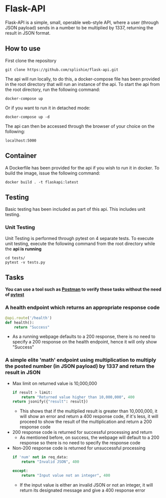 # Flask-API
Flask-API is a simple, small, operable web-style API, where a user (through JSON payload) sends in a number to be multiplied by 1337, returning the result in JSON format.

## How to use
First clone the repository
```
git clone https://github.com/splishie/flask-api.git
```

The api will run locally, to do this, a docker-compose file has been provided in the root directory that will run an instance of the api. To start the api from the root directory, run the following command:
```
docker-compose up
```
Or if you want to run it in detached mode:
```
docker-compose up -d
```

The api can then be accessed through the browser of your choice on the following:
```
localhost:5000
```

## Container
A Dockerfile has been provided for the api if you wish to run it in docker. To build the image, issue the following command:
```
docker build . -t flaskapi:latest
```

## Testing
Basic testing has been included as part of this api. This includes unit testing.

### Unit Testing
Unit Testing is performed through pytest on 4 separate tests. To execute unit testing, execute the following command from the root directory while the **api is running**
```
cd tests/
pytest -v tests.py
```
## Tasks
**You can use a tool such as [Postman](https://www.postman.com/) to verify these tasks without the need of [pytest](https://docs.pytest.org/en/6.2.x/)**
### A health endpoint which returns an appropriate response code
```python
@api.route('/health')
def health():
    return "Success"
```
*  As a running webpage defaults to a 200 response, there is no need to specify a 200 response on the health endpoint, hence it will only show "Success"

### A simple elite 'math' endpoint using multiplication to multiply the posted number (in JSON payload) by 1337 and return the result in JSON
* Max limit on returned value is 10,000,000
    ```python
    if result > limit:
        return "Returned value higher than 10,000,000", 400
    return jsonify({"result": result})
    ```
    * This shows that if the multiplied result is greater than 10,000,000, it will show an error and return a 400 response code, if it's less, it will proceed to show the result of the multiplication and return a 200 response code
* 200 response code is returned for successful processing and return
    * As mentioned before, on success, the webpage will default to a 200 response so there is no need to specify the response code
* Non-200 response code is returned for unsuccessful processing
    ```python
    if 'num' not in req_data:
        return "Invalid JSON", 400
    ```
    ```python
    except:
        return "Input value not an integer", 400
    ```
    * If the input value is either an invalid JSON or not an integer, it will return its designated message and give a 400 response error
    

